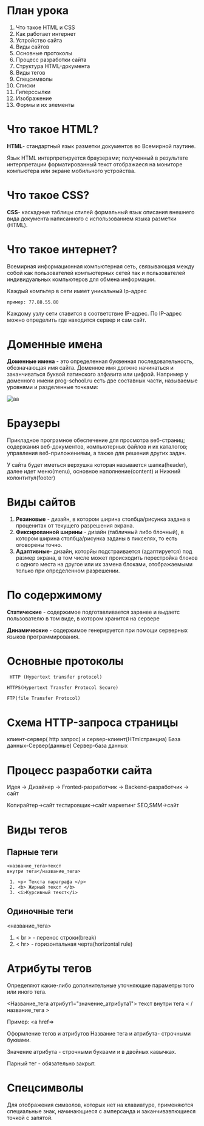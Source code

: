 # План урока 
1. Что такое HTML и CSS
2. Как работает интернет 
3. Устройство сайта
4. Виды сайтов
5. Основные протоколы
6. Процесс разработки сайта
7. Структура HTML-документа
8. Виды тегов
9. Спецсимволы
10. Списки
11. Гиперссылки
12. Изображение
13. Формы и их элементы

# Что такое HTML?

**HTML**- стандартный язык разметки документов во Всемирной паутине.

Язык HTML интерпретируется браузерами; полученный в результате интерпретации форматированный текст отображаеся на мониторе компьютера или экране мобильного устройства.

# Что такое CSS?
**CSS**- каскадные таблицы стилей формальный язык описания внешнего вида документа написанного с использованием языка разметки (HTML).

# Что такое интернет?

Всемирная информационная компьютерная сеть, связывающая между собой как пользователей компьютерных сетей так и пользователей индивидуальных компьютеров для обмена информации.

Каждый компьтер в сети имеет уникальный Ip-адрес 
```
пример: 77.88.55.80
```
Каждому узлу сети ставится в соответствие IP-адрес. 
По IP-адрес можно определить где находится сервер и сам сайт.

# Доменные имена
**Доменные имена** - это определенная буквенная последовательность, обозначающая имя сайта. Доменное имя должно начинаться и заканчиваться буквой латинского алфавита или цифрой.
 Например у доменного имени prog-school.ru есть две составных части, называемые уровнями и разделенные точками:

 ![аа](photo_2025-01-29_09-57-38.jpg)

 # Браузеры

 Прикладное програмное обеспечение для просмотра веб-страниц; содержания веб-документов, компьютерных файлов и их каталогов; управления веб-приложениями, а также для решения других задач.

 У сайта будет иметься верхушка которая называется шапка(header), далее идет меню(menu), основное наполнение(content) и Нижний колонтитул(footer)

 # Виды сайтов

 1. **Резиновые** - дизайн, в котором ширина столбца/рисунка задана в проценитах от текущего разрешения экрана.
 2. **Фиксированной ширины** - дизайн (табличный либо блочный), в котором ширина столбца/рисунка заданы в пикселях, то есть оговорены точно. 
 3. **Адаптивные**- дизайн, которйы подстраивается (адаптируется) под размер экрана, в том числе может происходить перестройка блоков с одного места на другое или их замена блоками, отображаемыми только при определенном разрешении.

 # По содержимому 
 **Статические** - содержимое подготавливается заранее и выдаетс пользователю в том виде, в котором хранится на сервере 
 
 **Динамические** - содержимое генерируется при помощи серверных языков программирования.

 # Основные протоколы
```
 HTTP (Hypertext transfer protocol)
 ```

 ```
 HTTPS(Hypertext Transfer Protocol Secure)
 ```
 
 ```
 FTP(file Transfer Protocol)
 ```

 # Схема HTTP-запроса страницы

 клиент-сервер( http запрос) и сервер-клиент(HTmlстранциа)
 База данных-Сервер(данные) Сервер-база данных

 # Процесс разработки сайта 

 Идея -> Дизайнер -> Fronted-разработчик -> Backend-разработчик -> сайт

 Копирайтер->сайт тестировщик->сайт маркетинг SEO,SMM->сайт

 # Виды тегов
 ## Парные теги

 ```
 <название_тега>текст
 внутри тега</название_тега>
 ```
```
 1. <p> Текста параграфа </p>
 2. <b> Жирный текст </b>
 3. <i>Курсивный текст</i>
```
 ## Одиночные теги
 <название_тега>

 1. < br > - перенос строки(break)
 2. < hr> - горизонтальная черта(horizontal rule)

# Атрибуты тегов 

Определяют какие-либо дополнительные уточняющие параметры того или иного тега.

<Название_тега атрибут1="значение_атрибута1"> текст внутри тега
< /название_тега >

Пример:
<a href=>

Оформление тегов и атрибутов 
Название тега и атрибута- строчными буквами.

Значение атрибута - строчными буквами и в двойных кавычках.

Парный тег - обязательно закрыт.

# Спецсимволы 

Для отображения символов, которых нет на клавиатуре, применяются специальные знак, начинающиеся с амперсанда и заканчивавпющиеся точкой с запятой.